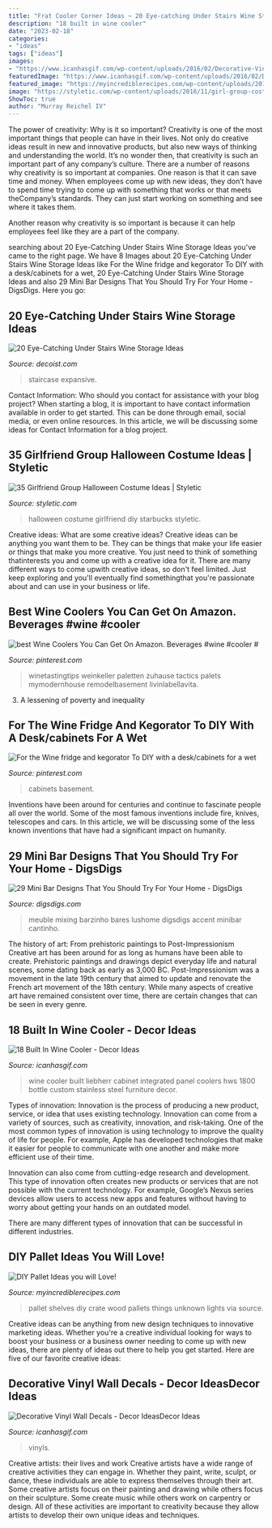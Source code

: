 ```yaml
---
title: "Frat Cooler Corner Ideas ~ 20 Eye-catching Under Stairs Wine Storage Ideas"
description: "18 built in wine cooler"
date: "2023-02-18"
categories:
- "ideas"
tags: ["ideas"]
images:
- "https://www.icanhasgif.com/wp-content/uploads/2016/02/Decorative-Vinyl-Wall-Decals.jpg"
featuredImage: "https://www.icanhasgif.com/wp-content/uploads/2016/02/Decorative-Vinyl-Wall-Decals.jpg"
featured_image: "https://myincrediblerecipes.com/wp-content/uploads/2016/06/1-49.jpg"
image: "https://styletic.com/wp-content/uploads/2016/11/girl-group-costume-ideas/2-girl-group-costume-ideas.jpg"
ShowToc: true
author: "Murray Reichel IV"
---
```



The power of creativity: Why is it so important?
Creativity is one of the most important things that people can have in their lives. Not only do creative ideas result in new and innovative products, but also new ways of thinking and understanding the world. It’s no wonder then, that creativity is such an important part of any company’s culture.
There are a number of reasons why creativity is so important at companies. One reason is that it can save time and money. When employees come up with new ideas, they don’t have to spend time trying to come up with something that works or that meets theCompany’s standards. They can just start working on something and see where it takes them.

Another reason why creativity is so important is because it can help employees feel like they are a part of the company.

	

		
searching about 20 Eye-Catching Under Stairs Wine Storage Ideas you've came to the right page. We have 8 Images about 20 Eye-Catching Under Stairs Wine Storage Ideas like For the Wine fridge and kegorator To DIY with a desk/cabinets for a wet, 20 Eye-Catching Under Stairs Wine Storage Ideas and also 29 Mini Bar Designs That You Should Try For Your Home - DigsDigs. Here you go:
		
    
## 20 Eye-Catching Under Stairs Wine Storage Ideas

<img loading=lazy src="https://cdn.decoist.com/wp-content/uploads/2015/11/Expansive-wine-cellar-under-the-staircase.jpg" onerror="this.onerror=null;this.src='https://tse2.mm.bing.net/th?id=OIP.tD_RZtswJ4fhXqj4cfXKVAHaE6&amp;pid=15.1';" alt="20 Eye-Catching Under Stairs Wine Storage Ideas">

_Source: decoist.com_

>staircase expansive. 

	

Contact Information: Who should you contact for assistance with your blog project?
When starting a blog, it is important to have contact information available in order to get started. This can be done through email, social media, or even online resources. In this article, we will be discussing some ideas for Contact Information for a blog project.

    
## 35 Girlfriend Group Halloween Costume Ideas | Styletic

<img loading=lazy src="https://styletic.com/wp-content/uploads/2016/11/girl-group-costume-ideas/2-girl-group-costume-ideas.jpg" onerror="this.onerror=null;this.src='https://tse1.mm.bing.net/th?id=OIP.JHcfrrX-RAM3-0cYRtAf_wHaKB&amp;pid=15.1';" alt="35 Girlfriend Group Halloween Costume Ideas | Styletic">

_Source: styletic.com_

>halloween costume girlfriend diy starbucks styletic. 

	

Creative ideas: What are some creative ideas?
Creative ideas can be anything you want them to be. They can be things that make your life easier or things that make you more creative. You just need to think of something thatinterests you and come up with a creative idea for it. There are many different ways to come upwith creative ideas, so don't feel limited. Just keep exploring and you'll eventually find somethingthat you're passionate about and can use in your business or life.

    
## Best Wine Coolers You Can Get On Amazon. Beverages #wine #cooler #

<img loading=lazy src="https://i.pinimg.com/originals/9f/0e/c0/9f0ec0dacb77f5fea8190048ab8bcca4.jpg" onerror="this.onerror=null;this.src='https://tse3.mm.bing.net/th?id=OIP.rFnlU63oHvfyUK4VRl3gkgHaJ3&amp;pid=15.1';" alt="best Wine Coolers You Can Get On Amazon. Beverages #wine #cooler #">

_Source: pinterest.com_

>winetastingtips weinkeller paletten zuhause tactics palets mymodernhouse remodelbasement livinlabellavita. 

	

3. A lessening of poverty and inequality 

    
## For The Wine Fridge And Kegorator To DIY With A Desk/cabinets For A Wet

<img loading=lazy src="https://i.pinimg.com/originals/d6/72/39/d67239cf1aa7caf882bc4ad55b04771d.jpg" onerror="this.onerror=null;this.src='https://tse2.mm.bing.net/th?id=OIP.xpwEz9YkxDT3stiClS6IVQHaLH&amp;pid=15.1';" alt="For the Wine fridge and kegorator To DIY with a desk/cabinets for a wet">

_Source: pinterest.com_

>cabinets basement. 

	

Inventions have been around for centuries and continue to fascinate people all over the world. Some of the most famous inventions include fire, knives, telescopes and cars. In this article, we will be discussing some of the less known inventions that have had a significant impact on humanity.

    
## 29 Mini Bar Designs That You Should Try For Your Home - DigsDigs

<img loading=lazy src="https://www.digsdigs.com/photos/mini-bar-designs-you-should-try-for-your-home-16.jpg" onerror="this.onerror=null;this.src='https://tse2.mm.bing.net/th?id=OIP.2YlMnOfLTWxfrGehckOn9gHaIi&amp;pid=15.1';" alt="29 Mini Bar Designs That You Should Try For Your Home - DigsDigs">

_Source: digsdigs.com_

>meuble mixing barzinho bares lushome digsdigs accent minibar cantinho. 

	

The history of art: From prehistoric paintings to Post-Impressionism
Creative art has been around for as long as humans have been able to create. Prehistoric paintings and drawings depict everyday life and natural scenes, some dating back as early as 3,000 BC. Post-Impressionism was a movement in the late 19th century that aimed to update and renovate the French art movement of the 18th century. While many aspects of creative art have remained consistent over time, there are certain changes that can be seen in every genre.

    
## 18 Built In Wine Cooler - Decor Ideas

<img loading=lazy src="https://www.icanhasgif.com/wp-content/uploads/2017/05/18-built-in-wine-cooler.jpg" onerror="this.onerror=null;this.src='https://tse1.mm.bing.net/th?id=OIP.64cwecVQm5chpFIV6pNDuQHaHa&amp;pid=15.1';" alt="18 Built In Wine Cooler - Decor Ideas">

_Source: icanhasgif.com_

>wine cooler built liebherr cabinet integrated panel coolers hws 1800 bottle custom stainless steel furniture decor. 

	

Types of innovation:
Innovation is the process of producing a new product, service, or idea that uses existing technology. Innovation can come from a variety of sources, such as creativity, innovation, and risk-taking. 
One of the most common types of innovation is using technology to improve the quality of life for people. For example, Apple has developed technologies that make it easier for people to communicate with one another and make more efficient use of their time. 

Innovation can also come from cutting-edge research and development. This type of innovation often creates new products or services that are not possible with the current technology. For example, Google’s Nexus series devices allow users to access new apps and features without having to worry about getting your hands on an outdated model. 

There are many different types of innovation that can be successful in different industries.

    
## DIY Pallet Ideas You Will Love!

<img loading=lazy src="https://myincrediblerecipes.com/wp-content/uploads/2016/06/1-49.jpg" onerror="this.onerror=null;this.src='https://tse1.mm.bing.net/th?id=OIP.rmwwPQYtPfl1VL0H5mZiJAHaHa&amp;pid=15.1';" alt="DIY Pallet Ideas you will Love!">

_Source: myincrediblerecipes.com_

>pallet shelves diy crate wood pallets things unknown lights via source. 

	

Creative ideas can be anything from new design techniques to innovative marketing ideas. Whether you're a creative individual looking for ways to boost your business or a business owner needing to come up with new ideas, there are plenty of ideas out there to help you get started. Here are five of our favorite creative ideas: 

    
## Decorative Vinyl Wall Decals - Decor IdeasDecor Ideas

<img loading=lazy src="https://www.icanhasgif.com/wp-content/uploads/2016/02/Decorative-Vinyl-Wall-Decals.jpg" onerror="this.onerror=null;this.src='https://tse3.mm.bing.net/th?id=OIP.dgG2bIJFy8kwad-tIcjCKAHaGO&amp;pid=15.1';" alt="Decorative Vinyl Wall Decals - Decor IdeasDecor Ideas">

_Source: icanhasgif.com_

>vinyls. 

	

Creative artists: their lives and work
Creative artists have a wide range of creative activities they can engage in. Whether they paint, write, sculpt, or dance, these individuals are able to express themselves through their art. Some creative artists focus on their painting and drawing while others focus on their sculpture. Some create music while others work on carpentry or design. All of these activities are important to creativity because they allow artists to develop their own unique ideas and techniques.

